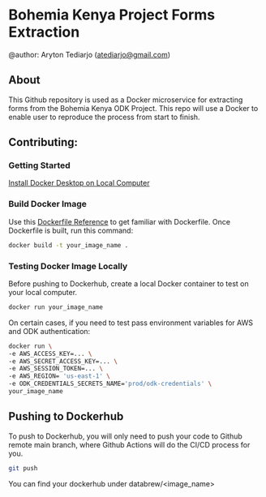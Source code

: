 # Bohemia Kenya Project Forms Extraction
@author: Aryton Tediarjo (atediarjo@gmail.com)

## About
This Github repository is used as a Docker microservice for extracting forms from the Bohemia Kenya ODK Project. This repo will use a Docker to enable user to reproduce the process from start to finish. 

## Contributing:

### Getting Started
[Install Docker Desktop on Local Computer](https://docs.docker.com/desktop/)

### Build Docker Image
Use this [Dockerfile Reference](https://docs.docker.com/build/building/packaging/) to get familiar with Dockerfile. Once Dockerfile is built, run this command:

```zsh
docker build -t your_image_name .
```

### Testing Docker Image Locally
Before pushing to Dockerhub, create a local Docker container to test on your local computer.

```zsh
docker run your_image_name
```

On certain cases, if you need to test pass environment variables for AWS and ODK authentication:

```zsh
docker run \
-e AWS_ACCESS_KEY=... \ 
-e AWS_SECRET_ACCESS_KEY=... \
-e AWS_SESSION_TOKEN=... \
-e AWS_REGION= 'us-east-1' \
-e ODK_CREDENTIALS_SECRETS_NAME='prod/odk-credentials' \
your_image_name
```

## Pushing to Dockerhub

To push to Dockerhub, you will only need to push your code to Github remote main branch, where Github Actions will do the CI/CD process for you.

```zsh
git push
```

You can find your dockerhub under databrew/<image_name>


